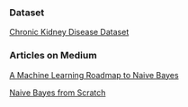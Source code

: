 ### Dataset
[Chronic Kidney Disease Dataset](https://archive.ics.uci.edu/ml/datasets/Chronic_Kidney_Disease)

### Articles on Medium
[A Machine Learning Roadmap to Naive Bayes]()

[Naive Bayes from Scratch]()
